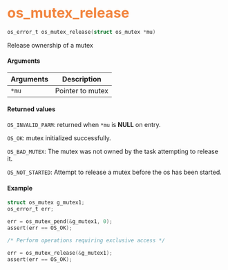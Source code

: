 ## <font color="#F2853F" style="font-size:24pt">os_mutex_release</font>

```c
os_error_t os_mutex_release(struct os_mutex *mu)
```

Release ownership of a mutex


#### Arguments

| Arguments | Description |
|-----------|-------------|
| `*mu`|  Pointer to mutex  |

#### Returned values
`OS_INVALID_PARM`: returned when `*mu` is **NULL** on entry.

`OS_OK`: mutex initialized successfully.

`OS_BAD_MUTEX`: The mutex was not owned by the task attempting to release it.

`OS_NOT_STARTED`: Attempt to release a mutex before the os has been started.


#### Example


```c
struct os_mutex g_mutex1;
os_error_t err;

err = os_mutex_pend(&g_mutex1, 0);
assert(err == OS_OK);

/* Perform operations requiring exclusive access */

err = os_mutex_release(&g_mutex1);
assert(err == OS_OK);
```

